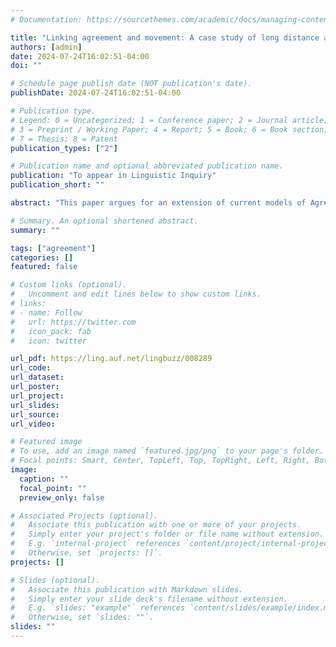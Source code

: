 ```yaml
---
# Documentation: https://sourcethemes.com/academic/docs/managing-content/

title: "Linking agreement and movement: A case study of long distance agreement in Border Lakes Ojibwe"
authors: [admin]
date: 2024-07-24T16:02:51-04:00
doi: ""

# Schedule page publish date (NOT publication's date).
publishDate: 2024-07-24T16:02:51-04:00

# Publication type.
# Legend: 0 = Uncategorized; 1 = Conference paper; 2 = Journal article;
# 3 = Preprint / Working Paper; 4 = Report; 5 = Book; 6 = Book section;
# 7 = Thesis; 8 = Patent
publication_types: ["2"]

# Publication name and optional abbreviated publication name.
publication: "To appear in Linguistic Inquiry"
publication_short: ""

abstract: "This paper argues for an extension of current models of Agree to capture relativized EPP effects, where a probe for movement targets an element with a specific set of features. We support the proposal through a case study of long distance agreement (LDA) in the Border Lakes dialect of Ojibwe (Central Algonquian), where the patterns of LDA depend on the particular combination of person/animacy features of the embedded arguments. This can be captured by the feeding and bleeding relationships between agreement and movement probes on Voice, Infl, and C."

# Summary. An optional shortened abstract.
summary: ""

tags: ["agreement"]
categories: []
featured: false

# Custom links (optional).
#   Uncomment and edit lines below to show custom links.
# links:
# - name: Follow
#   url: https://twitter.com
#   icon_pack: fab
#   icon: twitter

url_pdf: https://ling.auf.net/lingbuzz/008289
url_code: 
url_dataset:
url_poster:
url_project:
url_slides:
url_source:
url_video:

# Featured image
# To use, add an image named `featured.jpg/png` to your page's folder. 
# Focal points: Smart, Center, TopLeft, Top, TopRight, Left, Right, BottomLeft, Bottom, BottomRight.
image:
  caption: ""
  focal_point: ""
  preview_only: false

# Associated Projects (optional).
#   Associate this publication with one or more of your projects.
#   Simply enter your project's folder or file name without extension.
#   E.g. `internal-project` references `content/project/internal-project/index.md`.
#   Otherwise, set `projects: []`.
projects: []

# Slides (optional).
#   Associate this publication with Markdown slides.
#   Simply enter your slide deck's filename without extension.
#   E.g. `slides: "example"` references `content/slides/example/index.md`.
#   Otherwise, set `slides: ""`.
slides: ""
---
```

